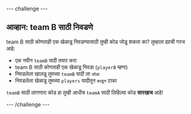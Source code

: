 --- challenge ---

## आव्हान: team B साठी निवडणे

team B साठी कोणताही एक खेळाडू निवडण्यासाठी तुम्ही कोड जोडू शकता का? तुम्हाला ह्याची गरज आहे:

+ एक नवीन `teamB` यादी तयार करा
+ team B साठी कोणताही एक खेळाडू निवडा (`playerB` म्हणा)
+ निवडलेला खालडू तुमच्या `teamB` यादी ला `जोडा`
+ निवडलेला खेळाडू तुमच्या `players` यादीतून `काढून` टाका

`teamB` साठी लागणारा कोड हा तुम्ही आधीच `teamA` साठी लिहिल्या कोड **सारखाच** आहे!

--- /challenge ---